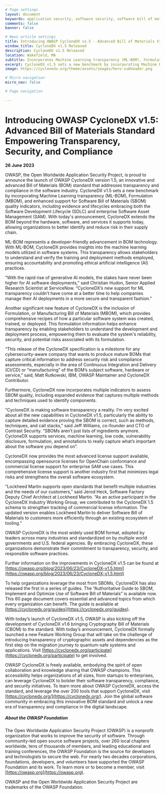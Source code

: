 ```yaml
---
# Page settings
layout: document
keywords: application security, software security, software bill of material, SBOM, BOM, open source, supply chain, specification, spdx, license, package url, purl, cpe
comments: false
banner: false

# News article settings
title: Introducing OWASP CycloneDX v1.5 - Advanced Bill of Materials Standard Empowering Transparency, Security, and Compliance
window_title: CycloneDX v1.5 Released
description: CycloneDX v1.5 Released
location: Wakefield, MA
subtitle: Incorporates Machine Learning transparency (ML-BOM), Formulation (MBOM), and enhanced support for SBOM quality indicators including evidence and lifecycles.
excerpt: CycloneDX v1.5 sets a new benchmark by incorporating Machine Learning transparency (ML-BOM), Formulation (MBOM), and enhanced support for Software Bill of Materials (SBOM) quality indicators, including evidence and lifecycles embracing both the Software Development Lifecycle (SDLC) and enterprise Software Asset Management (SAM).
image: https://cyclonedx.org/theme/assets/images/hero-subheader.png

# Micro navigation
micro_nav: false

# Page navigation
    
---
```


# Introducing OWASP CycloneDX v1.5: Advanced Bill of Materials Standard Empowering Transparency, Security, and Compliance
**26 June 2023**

OWASP, the Open Worldwide Application Security Project, is proud to announce the launch of OWASP CycloneDX version 1.5, an innovative and advanced Bill of Materials (BOM) standard that addresses transparency and compliance in the software industry. CycloneDX v1.5 sets a new benchmark by incorporating Machine Learning transparency (ML-BOM), Formulation (MBOM), and enhanced support for Software Bill of Materials (SBOM) quality indicators, including evidence and lifecycles embracing both the Software Development Lifecycle (SDLC) and enterprise Software Asset Management (SAM). With today's announcement, CycloneDX extends the BOM beyond the hardware, software, and services it supports today, allowing organizations to better identify and reduce risk in their supply chain.

ML-BOM represents a developer-friendly advancement in BOM technology. With ML-BOM, CycloneDX provides insights into the machine learning models utilized in software systems. This transparency allows stakeholders to understand and verify the training and deployment methods employed, ensuring accountability and promoting ethical artificial intelligence (AI) practices.

“With the rapid rise of generative AI models, the stakes have never been higher for AI software deployments,” said Christian Hudon, Senior Applied Research Scientist at ServiceNow. “CycloneDX’s new support for ML transparency couldn’t have come at a better time to help companies manage their AI deployments in a more secure and transparent fashion.”

Another significant new feature of CycloneDX is the inclusion of Formulation, or Manufacturing Bill of Materials (MBOM), which provides comprehensive recipes of how a particular software system was created, trained, or deployed. This formulation information helps enhance transparency by enabling stakeholders to understand the development and deployment process, empowering them to evaluate the system's reliability, security, and potential risks associated with its formulation.

“This release of the CycloneDX specification is a milestone for any cybersecurity-aware company that wants to produce mature BOMs that capture critical information to address security risk and compliance assessments, especially in the area of Continuous Integration and Delivery (CI/CD) or “manufacturing” of the BOM’s subject software, hardware or service,” said, Matt Rutkowski, IBM, OWASP Maintainer and CycloneDX Contributor.

Furthermore, CycloneDX now incorporates multiple indicators to assess SBOM quality, including expanded evidence that captures multiple methods and techniques used to identify components.

“CycloneDX is making software transparency a reality. I’m very excited about all the new capabilities in CycloneDX v1.5, particularly the ability to capture detailed evidence proving the SBOM is correct, such as methods, techniques, and call stacks,” said Jeff Williams, co-founder and CTO of Contrast Security. “SBOMs aren’t just lists of ingredients anymore. CycloneDX supports services, machine learning, low code, vulnerability disclosure, formulation, and annotations to really capture what’s important about the software you depend on”.

CycloneDX now provides the most advanced license support available, encompassing opensource licenses for OpenChain conformance and commercial license support for enterprise SAM use cases. This comprehensive license support is another industry first that minimizes legal risks and strengthens the overall software ecosystem.

“Lockheed Martin supports open standards that benefit multiple industries and the needs of our customers,” said Jerod Heck, Software Factory Deputy Chief Architect at Lockheed Martin. “As an active participant in the CycloneDX Industry Working Group, we contributed to the CycloneDX 1.5 schema to strengthen tracking of commercial license information. The updated version enables Lockheed Martin to deliver Software Bill of Materials to customers more efficiently through an existing ecosystem of tooling.”

OWASP CycloneDX is the most widely used BOM format, adopted by leaders across many industries and standardized on by multiple world governments and U.S. federal agencies. By embracing CycloneDX, these organizations demonstrate their commitment to transparency, security, and responsible software practices.

Further information on the improvements in CycloneDX v1.5 can be found at [https://owasp.org/blog/2023/06/23/CycloneDX-v1.5.html](https://owasp.org/blog/2023/06/23/CycloneDX-v1.5.html)

To help organizations leverage the most from SBOMs, CycloneDX has also released the first in a series of guides. The “Authoritative Guide to SBOM, Implement and Optimize Use of Software Bill of Materials” is available now. This 60 page document covers essential and advanced topics from which every organization can benefit. The guide is available at [https://cyclonedx.org/guides](https://cyclonedx.org/guides).

With today’s launch of CycloneDX v1.5, OWASP is also kicking off the development of CycloneDX v1.6 bringing Cryptography Bill of Materials (CBOM) to the standard. With today’s announcement, CycloneDX formally launched a new Feature Working Group that will take on the challenge of introducing transparency of cryptographic assets and dependencies as the first step on the migration journey to quantum-safe systems and applications. Visit [https://cyclonedx.org/participate](https://cyclonedx.org/participate) to get involved.

OWASP CycloneDX is freely available, embodying the spirit of open collaboration and knowledge sharing that OWASP champions. This accessibility helps organizations of all sizes, from startups to enterprises, can leverage CycloneDX to bolster their software transparency, compliance, and security initiatives. To learn more about OWASP CycloneDX, access the standard, and leverage the over 200 tools that support CycloneDX, visit [https://cyclonedx.org/](https://cyclonedx.org/). Join the global software community in embracing this innovative BOM standard and unlock a new era of transparency and compliance in the digital landscape.


##### **About the OWASP Foundation**

The Open Worldwide Application Security Project (OWASP) is a nonprofit organization that works to improve the security of
software. Through community-led open source software projects, over 260 local chapters worldwide, tens of thousands of
members, and leading educational and training conferences, the OWASP Foundation is the source for developers and
technologists to secure the web. For nearly two decades corporations, foundations, developers, and volunteers have
supported the OWASP Foundation and its work. To learn more or to become a member, visit [https://owasp.org](https://owasp.org).

OWASP and the Open Worldwide Application Security Project are trademarks of the OWASP Foundation.
